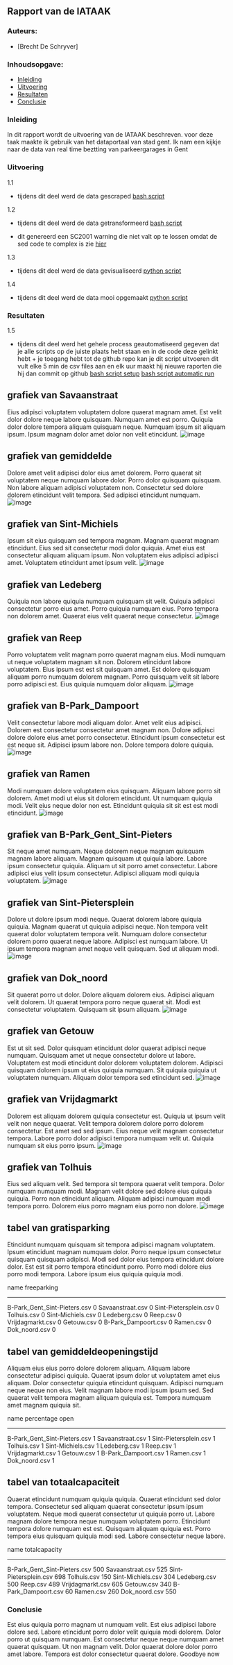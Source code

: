 ## Rapport van de IATAAK
### Auteurs:
 - [Brecht De Schryver]
### Inhoudsopgave:
 - [Inleiding](#inleiding)
 - [Uitvoering](#uitvoering)
 - [Resultaten](#resultaten)
 - [Conclusie](#conclusie)
### Inleiding
In dit rapport wordt de uitvoering van de IATAAK beschreven. voor deze taak maakte ik gebruik van het dataportaal van stad gent. Ik nam een kijkje naar de data van real time beztting van parkeergarages in Gent
### Uitvoering
1.1
 - tijdens dit deel werd de data gescraped
[bash script](https://github.com/BrechtDeSchryver/iataak/blob/main/data-workflow/scripts/webscraper.sh)

1.2
 - tijdens dit deel werd de data getransformeerd
[bash script](https://github.com/BrechtDeSchryver/iataak/blob/main/data-workflow/scripts/transform.sh)

 - dit genereerd een SC2001 warning die niet valt op te lossen omdat de sed code te complex is zie [hier](https://www.shellcheck.net/wiki/SC2001)

1.3
 - tijdens dit deel werd de data gevisualiseerd
[python script](https://github.com/BrechtDeSchryver/iataak/blob/main/data-workflow/scripts/analyse.py)

1.4
 - tijdens dit deel werd de data mooi opgemaakt
[python script](https://github.com/BrechtDeSchryver/iataak/blob/main/data-workflow/scripts/report.py)
### Resultaten

1.5
 - tijdens dit deel werd het gehele process geautomatiseerd
gegeven dat je alle scripts op de juiste plaats hebt staan en in de code deze gelinkt hebt + je toegang hebt tot de github repo kan je dit script uitvoeren
dit vult elke 5 min de csv files aan en elk uur maakt hij nieuwe raporten die hij dan commit op github
[bash script setup](https://github.com/BrechtDeSchryver/iataak/blob/main/data-workflow/scripts/setup.sh)
[bash script automatic run](https://github.com/BrechtDeSchryver/iataak/blob/main/data-workflow/scripts/automated.sh)
## grafiek van Savaanstraat
Eius adipisci voluptatem voluptatem dolore quaerat magnam amet. Est velit dolor dolore neque labore quisquam. Numquam amet est porro. Quiquia dolor dolore tempora aliquam quisquam neque. Numquam ipsum sit aliquam ipsum. Ipsum magnam dolor amet dolor non velit etincidunt.
![image](https://github.com/BrechtDeSchryver/iataak/blob/main/data-workflow/csvimage/Savaanstraat.csv.png)
## grafiek van gemiddelde
Dolore amet velit adipisci dolor eius amet dolorem. Porro quaerat sit voluptatem neque numquam labore dolor. Porro dolor quisquam quisquam. Non labore aliquam adipisci voluptatem non. Consectetur sed dolore dolorem etincidunt velit tempora. Sed adipisci etincidunt numquam.
![image](https://github.com/BrechtDeSchryver/iataak/blob/main/data-workflow/csvimage/gemiddelde.csv.png)
## grafiek van Sint-Michiels
Ipsum sit eius quisquam sed tempora magnam. Magnam quaerat magnam etincidunt. Eius sed sit consectetur modi dolor quiquia. Amet eius est consectetur aliquam aliquam ipsum. Non voluptatem eius adipisci adipisci amet. Voluptatem etincidunt amet ipsum velit.
![image](https://github.com/BrechtDeSchryver/iataak/blob/main/data-workflow/csvimage/Sint-Michiels.csv.png)
## grafiek van Ledeberg
Quiquia non labore quiquia numquam quisquam sit velit. Quiquia adipisci consectetur porro eius amet. Porro quiquia numquam eius. Porro tempora non dolorem amet. Quaerat eius velit quaerat neque consectetur.
![image](https://github.com/BrechtDeSchryver/iataak/blob/main/data-workflow/csvimage/Ledeberg.csv.png)
## grafiek van Reep
Porro voluptatem velit magnam porro quaerat magnam eius. Modi numquam ut neque voluptatem magnam sit non. Dolorem etincidunt labore voluptatem. Eius ipsum est est sit quisquam amet. Est dolore quisquam aliquam porro numquam dolorem magnam. Porro quisquam velit sit labore porro adipisci est. Eius quiquia numquam dolor aliquam.
![image](https://github.com/BrechtDeSchryver/iataak/blob/main/data-workflow/csvimage/Reep.csv.png)
## grafiek van B-Park_Dampoort
Velit consectetur labore modi aliquam dolor. Amet velit eius adipisci. Dolorem est consectetur consectetur amet magnam non. Dolore adipisci dolore dolore eius amet porro consectetur. Etincidunt ipsum consectetur est est neque sit. Adipisci ipsum labore non. Dolore tempora dolore quiquia.
![image](https://github.com/BrechtDeSchryver/iataak/blob/main/data-workflow/csvimage/B-Park_Dampoort.csv.png)
## grafiek van Ramen
Modi numquam dolore voluptatem eius quisquam. Aliquam labore porro sit dolorem. Amet modi ut eius sit dolorem etincidunt. Ut numquam quiquia modi. Velit eius neque dolor non est. Etincidunt quiquia sit sit est est modi etincidunt.
![image](https://github.com/BrechtDeSchryver/iataak/blob/main/data-workflow/csvimage/Ramen.csv.png)
## grafiek van B-Park_Gent_Sint-Pieters
Sit neque amet numquam. Neque dolorem neque magnam quisquam magnam labore aliquam. Magnam quisquam ut quiquia labore. Labore ipsum consectetur quiquia. Aliquam ut sit porro amet consectetur. Labore adipisci eius velit ipsum consectetur. Adipisci aliquam modi quiquia voluptatem.
![image](https://github.com/BrechtDeSchryver/iataak/blob/main/data-workflow/csvimage/B-Park_Gent_Sint-Pieters.csv.png)
## grafiek van Sint-Pietersplein
Dolore ut dolore ipsum modi neque. Quaerat dolorem labore quiquia quiquia. Magnam quaerat ut quiquia adipisci neque. Non tempora velit quaerat dolor voluptatem tempora velit. Numquam dolore consectetur dolorem porro quaerat neque labore. Adipisci est numquam labore. Ut ipsum tempora magnam amet neque velit quisquam. Sed ut aliquam modi.
![image](https://github.com/BrechtDeSchryver/iataak/blob/main/data-workflow/csvimage/Sint-Pietersplein.csv.png)
## grafiek van Dok_noord
Sit quaerat porro ut dolor. Dolore aliquam dolorem eius. Adipisci aliquam velit dolorem. Ut quaerat tempora porro neque quaerat sit. Modi est consectetur voluptatem. Quisquam sit ipsum aliquam.
![image](https://github.com/BrechtDeSchryver/iataak/blob/main/data-workflow/csvimage/Dok_noord.csv.png)
## grafiek van Getouw
Est ut sit sed. Dolor quisquam etincidunt dolor quaerat adipisci neque numquam. Quisquam amet ut neque consectetur dolore ut labore. Voluptatem est modi etincidunt dolor dolorem voluptatem dolorem. Adipisci quisquam dolorem ipsum ut eius quiquia numquam. Sit quiquia quiquia ut voluptatem numquam. Aliquam dolor tempora sed etincidunt sed.
![image](https://github.com/BrechtDeSchryver/iataak/blob/main/data-workflow/csvimage/Getouw.csv.png)
## grafiek van Vrijdagmarkt
Dolorem est aliquam dolorem quiquia consectetur est. Quiquia ut ipsum velit velit non neque quaerat. Velit tempora dolorem dolore porro dolorem consectetur. Est amet sed sed ipsum. Eius neque velit magnam consectetur tempora. Labore porro dolor adipisci tempora numquam velit ut. Quiquia numquam sit eius porro ipsum.
![image](https://github.com/BrechtDeSchryver/iataak/blob/main/data-workflow/csvimage/Vrijdagmarkt.csv.png)
## grafiek van Tolhuis
Eius sed aliquam velit. Sed tempora sit tempora quaerat velit tempora. Dolor numquam numquam modi. Magnam velit dolore sed dolore eius quiquia quiquia. Porro non etincidunt aliquam. Aliquam adipisci numquam modi tempora porro. Dolorem eius porro magnam eius porro non dolore.
![image](https://github.com/BrechtDeSchryver/iataak/blob/main/data-workflow/csvimage/Tolhuis.csv.png)
## tabel van gratisparking
Etincidunt numquam quisquam sit tempora adipisci magnam voluptatem. Ipsum etincidunt magnam numquam dolor. Porro neque ipsum consectetur quisquam quisquam adipisci. Modi sed dolor eius tempora etincidunt dolore dolor. Est est sit porro tempora etincidunt porro. Porro modi dolore eius porro modi tempora. Labore ipsum eius quiquia quiquia modi.

name                            freeparking
----------------------------  -------------
B-Park_Gent_Sint-Pieters.csv              0
Savaanstraat.csv                          0
Sint-Pietersplein.csv                     0
Tolhuis.csv                               0
Sint-Michiels.csv                         0
Ledeberg.csv                              0
Reep.csv                                  0
Vrijdagmarkt.csv                          0
Getouw.csv                                0
B-Park_Dampoort.csv                       0
Ramen.csv                                 0
Dok_noord.csv                             0
## tabel van gemiddeldeopeningstijd
Aliquam eius eius porro dolore dolorem aliquam. Aliquam labore consectetur adipisci quiquia. Quaerat ipsum dolor ut voluptatem amet eius aliquam. Dolor consectetur quiquia etincidunt quisquam. Adipisci numquam neque neque non eius. Velit magnam labore modi ipsum ipsum sed. Sed quaerat velit tempora magnam aliquam quiquia est. Tempora numquam amet magnam quiquia sit.

name                            percentage open
----------------------------  -----------------
B-Park_Gent_Sint-Pieters.csv                  1
Savaanstraat.csv                              1
Sint-Pietersplein.csv                         1
Tolhuis.csv                                   1
Sint-Michiels.csv                             1
Ledeberg.csv                                  1
Reep.csv                                      1
Vrijdagmarkt.csv                              1
Getouw.csv                                    1
B-Park_Dampoort.csv                           1
Ramen.csv                                     1
Dok_noord.csv                                 1
## tabel van totaalcapaciteit
Quaerat etincidunt numquam quiquia quiquia. Quaerat etincidunt sed dolor tempora. Consectetur sed aliquam quaerat consectetur ipsum ipsum voluptatem. Neque modi quaerat consectetur ut quiquia porro ut. Labore magnam dolore tempora neque numquam voluptatem porro. Etincidunt tempora dolore numquam est est. Quisquam aliquam quiquia est. Porro tempora eius quisquam quiquia modi sed. Labore consectetur neque labore.

name                            totalcapacity
----------------------------  ---------------
B-Park_Gent_Sint-Pieters.csv              500
Savaanstraat.csv                          525
Sint-Pietersplein.csv                     698
Tolhuis.csv                               150
Sint-Michiels.csv                         304
Ledeberg.csv                              500
Reep.csv                                  489
Vrijdagmarkt.csv                          605
Getouw.csv                                340
B-Park_Dampoort.csv                        60
Ramen.csv                                 260
Dok_noord.csv                             550
### Conclusie
Est eius quiquia porro magnam ut numquam velit. Est eius adipisci labore dolore sed. Labore etincidunt porro dolor velit quiquia modi dolorem. Dolor porro ut quisquam numquam. Est consectetur neque neque numquam amet quaerat quisquam. Ut non magnam velit. Dolor quaerat dolore dolor porro amet labore. Tempora est dolor consectetur quaerat dolore.
Goodbye now